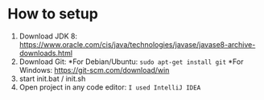 # How to setup
1. Download JDK 8: https://www.oracle.com/cis/java/technologies/javase/javase8-archive-downloads.html
2. Download Git:
 *For Debian/Ubuntu:
 `sudo apt-get install git`
 *For Windows:
 https://git-scm.com/download/win
3. start init.bat / init.sh
4. Open project in any code editor: `I used IntelliJ IDEA`
